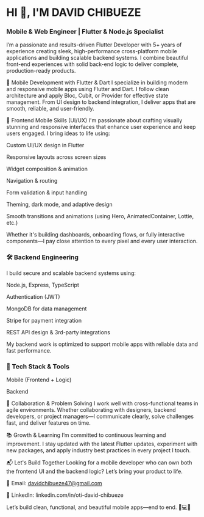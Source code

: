 # HI 👋, I'M DAVID CHIBUEZE
### Mobile & Web Engineer | Flutter & Node.js Specialist
I’m a passionate and results-driven Flutter Developer with 5+ years of experience creating sleek, high-performance cross-platform mobile applications and building scalable backend systems. I combine beautiful front-end experiences with solid back-end logic to deliver complete, production-ready products.

📱 Mobile Development with Flutter & Dart
I specialize in building modern and responsive mobile apps using Flutter and Dart. I follow clean architecture and apply Bloc, Cubit, or Provider for effective state management. From UI design to backend integration, I deliver apps that are smooth, reliable, and user-friendly.

🎨 Frontend Mobile Skills (UI/UX)
I'm passionate about crafting visually stunning and responsive interfaces that enhance user experience and keep users engaged. I bring ideas to life using:

Custom UI/UX design in Flutter

Responsive layouts across screen sizes

Widget composition & animation

Navigation & routing

Form validation & input handling

Theming, dark mode, and adaptive design

Smooth transitions and animations (using Hero, AnimatedContainer, Lottie, etc.)

Whether it's building dashboards, onboarding flows, or fully interactive components—I pay close attention to every pixel and every user interaction.

### 🛠️ Backend Engineering
I build secure and scalable backend systems using:

Node.js, Express, TypeScript

Authentication (JWT)

MongoDB for data management

Stripe for payment integration

REST API design & 3rd-party integrations

My backend work is optimized to support mobile apps with reliable data and fast performance.

### 💼 Tech Stack & Tools
Mobile (Frontend + Logic)





Backend






🤝 Collaboration & Problem Solving
I work well with cross-functional teams in agile environments. Whether collaborating with designers, backend developers, or project managers—I communicate clearly, solve challenges fast, and deliver features on time.

📚 Growth & Learning
I’m committed to continuous learning and improvement. I stay updated with the latest Flutter updates, experiment with new packages, and apply industry best practices in every project I touch.

📬 Let's Build Together
Looking for a mobile developer who can own both the frontend UI and the backend logic? Let’s bring your product to life.

📧 Email: davidchibueze47@gmail.com

💼 LinkedIn: linkedin.com/in/oti-david-chibueze

Let’s build clean, functional, and beautiful mobile apps—end to end. 📱💻🚀
